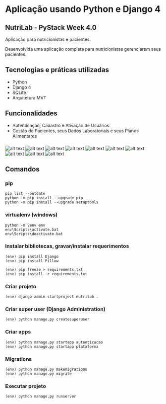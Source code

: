 # Aplicação usando Python e Django 4

## NutriLab - PyStack Week 4.0

Aplicação para nutricionistas e pacientes.

Desenvolvida uma aplicação completa para nutricionistas gerenciarem seus pacientes.

## Tecnologias e práticas utilizadas
- Python
- Django 4
- SQLite
- Arquitetura MVT

## Funcionalidades
- Autenticação, Cadastro e Ativação de Usuários
- Gestão de Pacientes, seus Dados Laboratoriais e seus Planos Alimentares

###

![alt text](https://raw.githubusercontent.com/samuel-oldra/NutriLab/main/README_IMGS/logar.png)
![alt text](https://raw.githubusercontent.com/samuel-oldra/NutriLab/main/README_IMGS/cadastre-se.png)
![alt text](https://raw.githubusercontent.com/samuel-oldra/NutriLab/main/README_IMGS/gerenciar_pacientes.png)
![alt text](https://raw.githubusercontent.com/samuel-oldra/NutriLab/main/README_IMGS/novo_paciente.png)
![alt text](https://raw.githubusercontent.com/samuel-oldra/NutriLab/main/README_IMGS/dados_dos_pacientes.png)
![alt text](https://raw.githubusercontent.com/samuel-oldra/NutriLab/main/README_IMGS/dados_do_paciente.png)
![alt text](https://raw.githubusercontent.com/samuel-oldra/NutriLab/main/README_IMGS/dados_do_paciente_detalhes.png)
![alt text](https://raw.githubusercontent.com/samuel-oldra/NutriLab/main/README_IMGS/plano_alimentar_paciente.png)
![alt text](https://raw.githubusercontent.com/samuel-oldra/NutriLab/main/README_IMGS/adicionar_refeicao.png)
![alt text](https://raw.githubusercontent.com/samuel-oldra/NutriLab/main/README_IMGS/adicionar_opcao.png)

## Comandos

### pip
```
pip list --outdate
python -m pip install --upgrade pip
python -m pip install --upgrade setuptools
```

### virtualenv (windows)
```
python -m venv env
env\Scripts\activate.bat
env\Scripts\deactivate.bat
```

### Instalar bibliotecas, gravar/instalar requerimentos
```
(env) pip install Django
(env) pip install Pillow

(env) pip freeze > requirements.txt
(env) pip install -r requirements.txt
```

### Criar projeto
```
(env) django-admin startproject nutrilab .
```

### Criar super user (Django Administration)
```
(env) python manage.py createsuperuser
```

### Criar apps
```
(env) python manage.py startapp autenticacao
(env) python manage.py startapp plataforma
```

### Migrations
```
(env) python manage.py makemigrations
(env) python manage.py migrate
```

### Executar projeto
```
(env) python manage.py runserver
```
